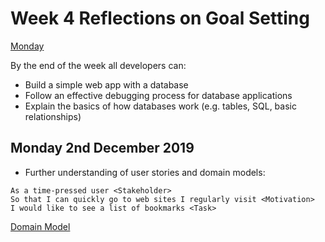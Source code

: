 # Week 4 Reflections on Goal Setting

[Monday](#monday-2nd-december-2019)

By the end of the week all developers can:

- Build a simple web app with a database
- Follow an effective debugging process for database applications
- Explain the basics of how databases work (e.g. tables, SQL, basic relationships)

## Monday 2nd December 2019

- Further understanding of user stories and domain models:

```
As a time-pressed user <Stakeholder>
So that I can quickly go to web sites I regularly visit <Motivation>
I would like to see a list of bookmarks <Task>
```

[Domain Model](./img/domain_model.png)
